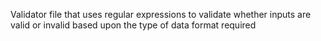 Validator file that uses regular expressions to validate whether inputs are valid or invalid
based upon the type of data format required